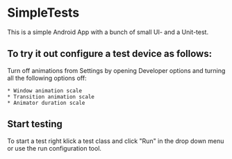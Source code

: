 # SimpleTests

This is a simple Android App with a bunch of small UI- and a Unit-test. 
## To try it out configure a test device as follows:

Turn off animations from Settings by opening Developer options and turning all the following options off:

    * Window animation scale
    * Transition animation scale
    * Animator duration scale

## Start testing
To start a test right klick a test class and click "Run" in the drop down menu or use the run configuration tool.

